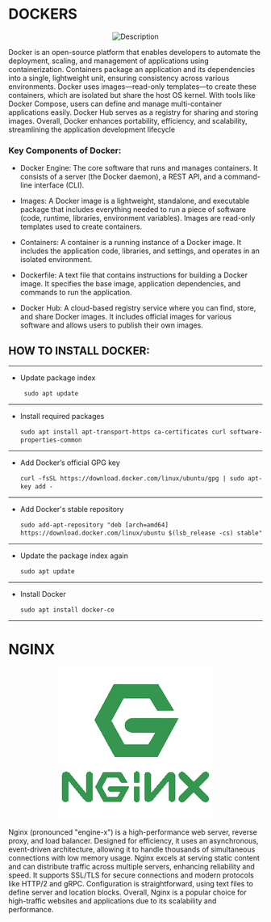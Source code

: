 # DOCKERS

<p align="center">
  <img src= https://github.com/saksham142/starting-ec2/blob/cd28260524bbf1012c67118dda918f1b60715fdf/1_AFo8ylyGvmAzIlKvsQiT-A.jpg alt="Description" />
</p>   


Docker is an open-source platform that enables developers to automate the deployment, scaling, and management of applications using containerization. Containers package an application and its dependencies into a single, lightweight unit, ensuring consistency across various environments. Docker uses images—read-only templates—to create these containers, which are isolated but share the host OS kernel. With tools like Docker Compose, users can define and manage multi-container applications easily. Docker Hub serves as a registry for sharing and storing images. Overall, Docker enhances portability, efficiency, and scalability, streamlining the application development lifecycle

### Key Components of Docker:


- Docker Engine: The core software that runs and manages containers. It consists of a server (the Docker daemon), a REST API, and a command-line interface (CLI).

- Images: A Docker image is a lightweight, standalone, and executable package that includes everything needed to run a piece of software (code, runtime, libraries, environment variables). Images are read-only templates used to create containers.

- Containers: A container is a running instance of a Docker image. It includes the application code, libraries, and settings, and operates in an isolated environment.

- Dockerfile: A text file that contains instructions for building a Docker image. It specifies the base image, application dependencies, and commands to run the application.

- Docker Hub: A cloud-based registry service where you can find, store, and share Docker images. It includes official images for various software and allows users to publish their own images.

## HOW TO INSTALL DOCKER:
---------------------------------------------------------------------------------------------------------------------------------------------------------------------------------------------------------------------
- Update package index

       sudo apt update
-------------------------------------------------------------------------------------------------------------------------------------------------------------------------------------------------------------------- 
- Install required packages

      sudo apt install apt-transport-https ca-certificates curl software-properties-common
---------------------------------------------------------------------------------------------------------------------------------------------------------------------------------------------------------------------
- Add Docker’s official GPG key

      curl -fsSL https://download.docker.com/linux/ubuntu/gpg | sudo apt-key add -
---------------------------------------------------------------------------------------------------------------------------------------------------------------------------------------------------------------------
- Add Docker's stable repository

      sudo add-apt-repository "deb [arch=amd64] https://download.docker.com/linux/ubuntu $(lsb_release -cs) stable"
---------------------------------------------------------------------------------------------------------------------------------------------------------------------------------------------------------------------
- Update the package index again

      sudo apt update
---------------------------------------------------------------------------------------------------------------------------------------------------------------------------------------------------------------------
- Install Docker

      sudo apt install docker-ce
---------------------------------------------------------------------------------------------------------------------------------------------------------------------------------------------------------------------

# NGINX


<p align="center">
  <img src= https://github.com/saksham142/AWS/blob/2d6b245c98cc9ba5aea7e91a5af5a27c777bebb4/1_9R59VNTAanVTzFefjOXqvg.png alt="Description" />
</p>   

Nginx (pronounced "engine-x") is a high-performance web server, reverse proxy, and load balancer. Designed for efficiency, it uses an asynchronous, event-driven architecture, allowing it to handle thousands of simultaneous connections with low memory usage. Nginx excels at serving static content and can distribute traffic across multiple servers, enhancing reliability and speed. It supports SSL/TLS for secure connections and modern protocols like HTTP/2 and gRPC. Configuration is straightforward, using text files to define server and location blocks. Overall, Nginx is a popular choice for high-traffic websites and applications due to its scalability and performance.

